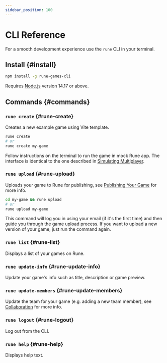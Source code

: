 ```yaml
---
sidebar_position: 100
---
```


# CLI Reference

For a smooth development experience use the `rune` CLI in your terminal.

## Install {#install}

```bash
npm install -g rune-games-cli
```

Requires [Node.js](https://nodejs.org/en/download/) version 14.17 or above.

## Commands {#commands}

### `rune create` {#rune-create}

Creates a new example game using Vite template.

```bash
rune create
# or
rune create my-game
```

Follow instructions on the terminal to run the game in mock Rune app. The interface is identical to the one described in [Simulating Multiplayer](../playtesting/simulating-multiplayer.md).

### `rune upload` {#rune-upload}

Uploads your game to Rune for publishing, see [Publishing Your Game](publishing-your-game.md) for more info.

```bash
cd my-game && rune upload
# or
rune upload my-game
```

This command will log you in using your email (if it's the first time) and then guide you through the game upload process. If you want to upload a new version of your game, just run the command again.

### `rune list` {#rune-list}

Displays a list of your games on Rune.

### `rune update-info` {#rune-update-info}

Update your game's info such as title, description or game preview.

### `rune update-members` {#rune-update-members}

Update the team for your game (e.g. adding a new team member), see [Collaboration](collaboration.md) for more info.

### `rune logout` {#rune-logout}

Log out from the CLI.

### `rune help` {#rune-help}

Displays help text.
